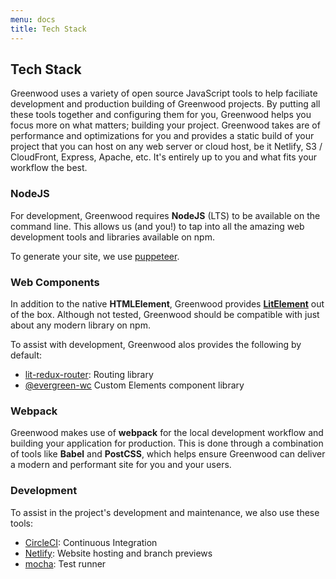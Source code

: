 ```yaml
---
menu: docs
title: Tech Stack
---
```


## Tech Stack

Greenwood uses a variety of open source JavaScript tools to help faciliate development and production building of Greenwood projects.  By putting all these tools together and configuring them for you, Greenwood helps you focus more on what matters; building your project.  Greenwood takes are of performance and optimizations for you and provides a static build of your project that you can host on any web server or cloud host, be it Netlify, S3 / CloudFront, Express, Apache, etc.  It's entirely up to you and what fits your workflow the best.

### NodeJS
For development, Greenwood requires **NodeJS** (LTS) to be available on the command line. This allows us (and you!) to tap into all the amazing web development tools and libraries available on npm.

To generate your site, we use [puppeteer](https://developers.google.com/web/tools/puppeteer/).

### Web Components
In addition to the native **HTMLElement**, Greenwood provides [**LitElement**](https://lit-element.polymer-project.org/) out of the box.  Although not tested, Greenwood should be compatible with just about any modern library on npm.

To assist with development, Greenwood alos provides the following by default:
- [lit-redux-router](https://github.com/fernandopasik/lit-redux-router): Routing library
- [@evergreen-wc](https://github.com/hutchgrant/evergreen-web-components) Custom Elements component library

### Webpack
Greenwood makes use of **webpack** for the local development workflow and building your application for production.  This is done through a combination of tools like **Babel** and **PostCSS**, which helps ensure Greenwood can deliver a modern and performant site for you and your users.

### Development
To assist in the project's development and maintenance, we also use these tools:
- [CircleCI](https://circleci.com/): Continuous Integration
- [Netlify](https://www.netlify.com/): Website hosting and branch previews
- [mocha](https://mochajs.org/): Test runner
